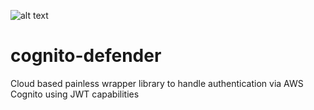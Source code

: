 ![alt text](cogito-defender.png)

# cognito-defender
Cloud based painless wrapper library to handle authentication via AWS Cognito using JWT capabilities


